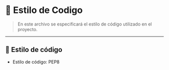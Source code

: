 # 🔧 Estilo de Codigo

> En este archivo se especificará el estilo de código utilizado en el proyecto.

---

## 📝 Estilo de código
- Estilo de código: PEP8
